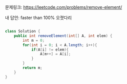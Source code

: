 문제링크: https://leetcode.com/problems/remove-element/

내 답안: faster than 100% 오졋다리


```java

class Solution {
    public int removeElement(int[] A, int elem) {
        int m = 0;
        for(int i = 0; i < A.length; i++){   
            if(A[i] != elem){
                A[m++] = A[i];
            }
        }
        return m;
    }
}

```
